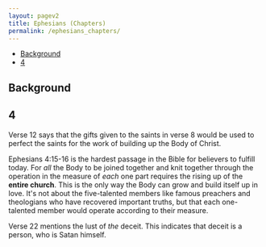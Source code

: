 ```yaml
---
layout: pagev2
title: Ephesians (Chapters)
permalink: /ephesians_chapters/
---
```

- [Background](#background)
- [4](#4)

## Background

## 4

Verse 12 says that the gifts given to the saints in verse 8 would be used to perfect the saints for the work of building up the Body of Christ.

Ephesians 4:15-16 is the hardest passage in the Bible for believers to fulfill today. For *all* the Body to be joined together and knit together through the operation in the measure of *each* one part requires the rising up of the **entire church**. This is the only way the Body can grow and build itself up in love. It's not about the five-talented members like famous preachers and theologians who have recovered important truths, but that each one-talented member would operate according to their measure. 

Verse 22 mentions the lust of *the* deceit. This indicates that deceit is a person, who is Satan himself.
